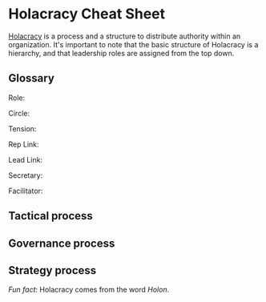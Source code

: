 Holacracy Cheat Sheet
=====================

[Holacracy](http://holacracy.org/) is a process and a structure to distribute authority within an organization.
It's important to note that the basic structure of Holacracy is a hierarchy, and that leadership roles
are assigned from the top down.

Glossary
----

Role: 

Circle: 

Tension: 

Rep Link: 

Lead Link: 

Secretary: 

Facilitator: 

Tactical process
----

Governance process
----

Strategy process
---

_Fun fact_: Holacracy comes from the word *Holon*.
